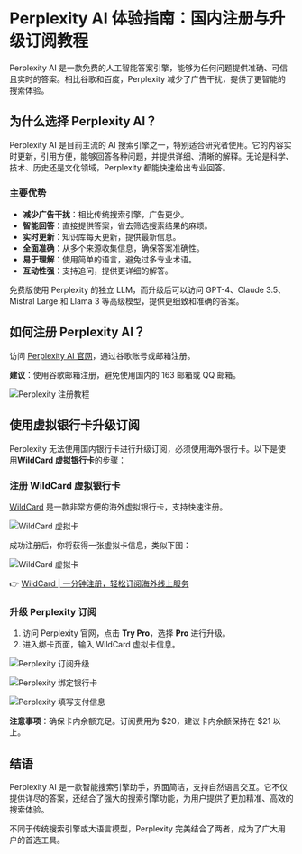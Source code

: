 # Perplexity AI 体验指南：国内注册与升级订阅教程

Perplexity AI 是一款免费的人工智能答案引擎，能够为任何问题提供准确、可信且实时的答案。相比谷歌和百度，Perplexity 减少了广告干扰，提供了更智能的搜索体验。

## 为什么选择 Perplexity AI？

Perplexity AI 是目前主流的 AI 搜索引擎之一，特别适合研究者使用。它的内容实时更新，引用方便，能够回答各种问题，并提供详细、清晰的解释。无论是科学、技术、历史还是文化领域，Perplexity 都能快速给出专业回答。

### 主要优势

- **减少广告干扰**：相比传统搜索引擎，广告更少。
- **智能回答**：直接提供答案，省去筛选搜索结果的麻烦。
- **实时更新**：知识库每天更新，提供最新信息。
- **全面准确**：从多个来源收集信息，确保答案准确性。
- **易于理解**：使用简单的语言，避免过多专业术语。
- **互动性强**：支持追问，提供更详细的解答。

免费版使用 Perplexity 的独立 LLM，而升级后可以访问 GPT-4、Claude 3.5、Mistral Large 和 Llama 3 等高级模型，提供更细致和准确的答案。

## 如何注册 Perplexity AI？

访问 [Perplexity AI 官网](https://www.perplexity.ai/)，通过谷歌账号或邮箱注册。

**建议**：使用谷歌邮箱注册，避免使用国内的 163 邮箱或 QQ 邮箱。

![Perplexity 注册教程](https://bbtdd.com/img/0615997713.webp)

## 使用虚拟银行卡升级订阅

Perplexity 无法使用国内银行卡进行升级订阅，必须使用海外银行卡。以下是使用**WildCard 虚拟银行卡**的步骤：

### 注册 WildCard 虚拟银行卡

[WildCard](https://bbtdd.com/WildCard) 是一款非常方便的海外虚拟银行卡，支持快速注册。

![WildCard 虚拟卡](https://bbtdd.com/img/05128930638191.webp)

成功注册后，你将获得一张虚拟卡信息，类似下图：

![WildCard 虚拟卡](https://bbtdd.com/img/7102186932.webp)

👉 [WildCard | 一分钟注册，轻松订阅海外线上服务](https://bbtdd.com/WildCard)

### 升级 Perplexity 订阅

1. 访问 Perplexity 官网，点击 **Try Pro**，选择 **Pro** 进行升级。
2. 进入绑卡页面，输入 WildCard 虚拟卡信息。

![Perplexity 订阅升级](https://bbtdd.com/img/4261407753837213.webp)

![Perplexity 绑定银行卡](https://bbtdd.com/img/4072734298524.webp)

![Perplexity 填写支付信息](https://bbtdd.com/img/77945701228709.webp)

**注意事项**：确保卡内余额充足。订阅费用为 $20，建议卡内余额保持在 $21 以上。

## 结语

Perplexity AI 是一款智能搜索引擎助手，界面简洁，支持自然语言交互。它不仅提供详尽的答案，还结合了强大的搜索引擎功能，为用户提供了更加精准、高效的搜索体验。

不同于传统搜索引擎或大语言模型，Perplexity 完美结合了两者，成为了广大用户的首选工具。